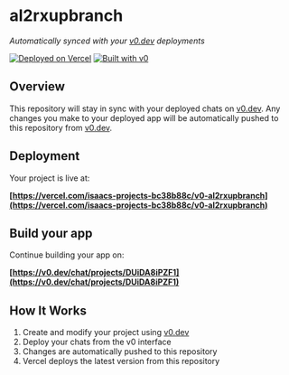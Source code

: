 # al2rxupbranch

*Automatically synced with your [v0.dev](https://v0.dev) deployments*

[![Deployed on Vercel](https://img.shields.io/badge/Deployed%20on-Vercel-black?style=for-the-badge&logo=vercel)](https://vercel.com/isaacs-projects-bc38b88c/v0-al2rxupbranch)
[![Built with v0](https://img.shields.io/badge/Built%20with-v0.dev-black?style=for-the-badge)](https://v0.dev/chat/projects/DUiDA8iPZF1)

## Overview

This repository will stay in sync with your deployed chats on [v0.dev](https://v0.dev).
Any changes you make to your deployed app will be automatically pushed to this repository from [v0.dev](https://v0.dev).

## Deployment

Your project is live at:

**[https://vercel.com/isaacs-projects-bc38b88c/v0-al2rxupbranch](https://vercel.com/isaacs-projects-bc38b88c/v0-al2rxupbranch)**

## Build your app

Continue building your app on:

**[https://v0.dev/chat/projects/DUiDA8iPZF1](https://v0.dev/chat/projects/DUiDA8iPZF1)**

## How It Works

1. Create and modify your project using [v0.dev](https://v0.dev)
2. Deploy your chats from the v0 interface
3. Changes are automatically pushed to this repository
4. Vercel deploys the latest version from this repository
